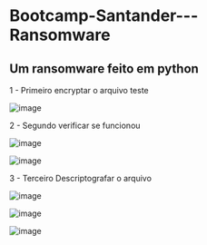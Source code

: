 # Bootcamp-Santander---Ransomware
Um ransomware feito em python
------------------------------------
1 - Primeiro encryptar o arquivo teste

![image](https://github.com/Rafael-LynX/Bootcamp-Santander---Ransomware/assets/109623407/128951d2-fb38-47a5-b781-adb9eab05ab8)

2 - Segundo verificar se funcionou

![image](https://github.com/Rafael-LynX/Bootcamp-Santander---Ransomware/assets/109623407/f3b46117-47eb-4c91-8928-886949f18e20)

![image](https://github.com/Rafael-LynX/Bootcamp-Santander---Ransomware/assets/109623407/c5f887b7-691f-48a8-933a-cd8b56893cec)

3 - Terceiro Descriptografar o arquivo

![image](https://github.com/Rafael-LynX/Bootcamp-Santander---Ransomware/assets/109623407/a15c7389-86e5-4ab5-879b-6d7e9c685fef)

![image](https://github.com/Rafael-LynX/Bootcamp-Santander---Ransomware/assets/109623407/e8dbdf75-292f-439a-aede-5c24d90dc347)

![image](https://github.com/Rafael-LynX/Bootcamp-Santander---Ransomware/assets/109623407/f4048cf3-f710-4944-a038-0fe94ab040a4)
